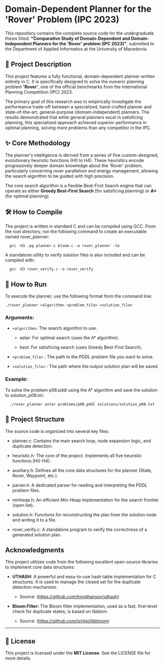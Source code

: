 Domain-Dependent Planner for the 'Rover' Problem (IPC 2023)
===========================================================

This repository contains the complete source code for the undergraduate thesis titled: **"Comparative Study of Domain-Dependent and Domain-Independent Planners for the 'Rover' problem (IPC 2023)"**, submitted to the Department of Applied Informatics at the University of Macedonia.

📝 Project Description
----------------------

This project features a fully functional, domain-dependent planner written entirely in C. It is specifically designed to solve the numeric planning problem **'Rover'**, one of the official benchmarks from the International Planning Competition (IPC) 2023.

The primary goal of this research was to empirically investigate the performance trade-off between a specialized, hand-crafted planner and state-of-the-art, general-purpose (domain-independent) planners. The results demonstrated that while general planners excel in satisficing planning, this specialized approach achieved superior performance in optimal planning, solving more problems than any competitor in the IPC.

✨ Core Methodology
------------------

The planner's intelligence is derived from a series of five custom-designed, evolutionary heuristic functions (H0 to H4). These heuristics encode progressively deeper domain knowledge about the 'Rover' problem, particularly concerning rover parallelism and energy management, allowing the search algorithm to be guided with high precision.

The core search algorithm is a flexible Best-First Search engine that can operate as either **Greedy Best-First Search** (for satisficing planning) or **A\*** (for optimal planning).

🛠️ How to Compile
------------------

The project is written in standard C and can be compiled using GCC. From the root directory, run the following command to create an executable named rover\_planner:

`   gcc -O3 -pg planner.c bloom.c -o rover_planner -lm   `

A standalone utility to verify solution files is also included and can be compiled with:

`   gcc -O3 rover_verify.c -o rover_verify   `

🚀 How to Run
-------------

To execute the planner, use the following format from the command line:

`./rover_planner <algorithm> <problem_file> <solution_file>`   

### Arguments:

* `<algorithm>`: The search algorithm to use.
    
    *   astar: For optimal search (uses the A\* algorithm).
        
    *   best: For satisficing search (uses Greedy Best-First Search).
        
* `<problem_file>`  : The path to the PDDL problem file you want to solve.
    
*  `<solution_file>` : The path where the output solution plan will be saved.
    

### Example:

To solve the problem p08.pddl using the A\* algorithm and save the solution to solution\_p08.txt:

`   ./rover_planner astar problems/p08.pddl solutions/solution_p08.txt   `

📂 Project Structure
--------------------

The source code is organized into several key files:

*   planner.c: Contains the main search loop, node expansion logic, and duplicate detection.
    
*   heuristic.h: The core of the project. Implements all five heuristic functions (H0-H4).
    
*   auxiliary.h: Defines all the core data structures for the planner (State, Rover, Waypoint, etc.).
    
*   parser.h: A dedicated parser for reading and interpreting the PDDL problem files.
    
*   minheap.h: An efficient Min-Heap implementation for the search frontier (open list).
    
*   solution.h: Functions for reconstructing the plan from the solution node and writing it to a file.
    
*   rover\_verify.c: A standalone program to verify the correctness of a generated solution plan.

## Acknowledgments

This project utilizes code from the following excellent open-source libraries to implement core data structures:

* **UTHASH:** A powerful and easy-to-use hash table implementation for C structures. It is used to manage the closed set for the duplicate detection mechanism.
    * Source: (https://github.com/troydhanson/uthash)

* **Bloom Filter:** The Bloom filter implementation, used as a fast, first-level check for duplicate states, is based on libblom.
    * Source: (https://github.com/jvirkki/libbloom)

---

📄 License
----------

This project is licensed under the **MIT License**. See the LICENSE file for more details.
